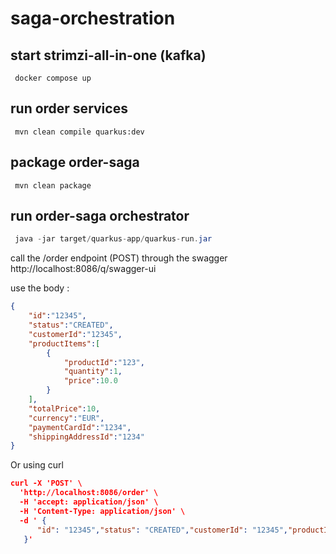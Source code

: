 # saga-orchestration

## start strimzi-all-in-one (kafka)
```docker
 docker compose up
```
## run order services
```mvn
 mvn clean compile quarkus:dev
```
## package order-saga  
```mvn
 mvn clean package
```
## run order-saga orchestrator
```java
 java -jar target/quarkus-app/quarkus-run.jar 
```
call the /order endpoint (POST) through the swagger http://localhost:8086/q/swagger-ui 

use the body :
```json
{
    "id":"12345",
    "status":"CREATED",
    "customerId":"12345",
    "productItems":[
        {
            "productId":"123",
            "quantity":1,
            "price":10.0
        }
    ],
    "totalPrice":10,
    "currency":"EUR",
    "paymentCardId":"1234",
    "shippingAddressId":"1234"
}
```
Or using curl 
```json
curl -X 'POST' \
  'http://localhost:8086/order' \
  -H 'accept: application/json' \
  -H 'Content-Type: application/json' \
  -d ' {
      "id": "12345","status": "CREATED","customerId": "12345","productItems":[{"productId":"123", "quantity":1, "price":10.0}],"totalPrice": 10,"currency": "EUR","paymentCardId": "1234","shippingAddressId": "1234"
   }'
```

 
